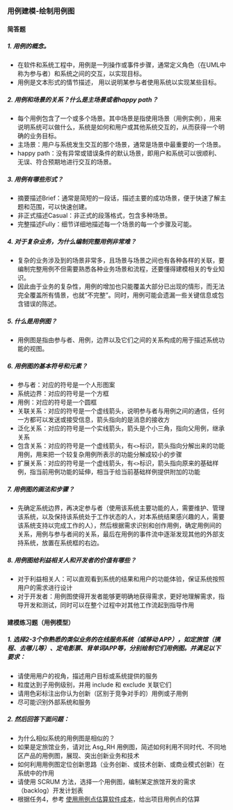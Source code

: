 ### 用例建模-绘制用例图

#### 简答题

##### 1. 用例的概念。

- 在软件和系统工程中，用例是一列操作或事件步骤，通常定义角色（在UML中称为参与者）和系统之间的交互，以实现目标。
- 用例是文本形式的情节描述， 用以说明某参与者使用系统以实现某些目标。

##### 2. 用例和场景的关系？什么是主场景或者happy path？

- 每个用例包含了一个或多个场景。其中场景是指使用场景（用例实例），用来说明系统可以做什么，系统是如何和用户或其他系统交互的，从而获得一个明确的业务目标。
- 主场景：用户与系统发生交互的那个场景，通常是场景中最重要的一个场景。
- happy path：没有异常或错误条件的默认场景，即用户和系统可以很顺利、无误、符合预期地进行交互的场景。

##### 3. 用例有哪些形式？

- 摘要描述Brief：通常是简短的一段话，描述主要的成功场景，便于快速了解主题和范围，可以快速创建。
- 非正式描述Casual：非正式的段落格式，包含多种场景。
- 完整描述Fully：细节详细地描述每一个场景的每一个步骤及可能。

##### 4. 对于复杂业务，为什么编制完整用例非常难？

- 复杂的业务涉及到的场景非常多，且场景与场景之间也有各种各样的关联，要编制完整用例不但需要熟悉各种业务场景和流程，还要懂得建模相关的专业知识。
- 因此由于业务的复杂性，用例的增加也只能覆盖大部分已出现的情形，而无法完全覆盖所有情景，也就“不完整”。同时，用例可能会遗漏一些关键信息或包含错误的陈述。

##### 5. 什么是用例图？

- 用例图是指由参与者、用例，边界以及它们之间的关系构成的用于描述系统功能的视图。

##### 6. 用例图的基本符号和元素？

- 参与者：对应的符号是一个人形图案
- 系统边界：对应的符号是一个方框
- 用例：对应的符号是一个圆框
- 关联关系：对应的符号是一个虚线箭头，说明参与者与用例之间的通信，任何一方都可以发送或接受信息，箭头指向的是消息的接收方
- 泛化关系：对应的符号是一个实线箭头，箭头是个小三角，指向父用例，继承关系
- 包含关系：对应的符号是一个虚线箭头，有`<>`标识，箭头指向分解出来的功能用例，用来把一个较复杂用例所表示的功能分解成较小的步骤
- 扩展关系：对应的符号是一个虚线箭头，有`<>`标识，箭头指向原来的基础样例，指当前用例功能的延伸，相当于给当前基础样例提供附加的功能

##### 7. 用例图的画法和步骤？

- 先确定系统边界，再决定参与者（使用该系统主要功能的人，需要维护、管理该系统，以及保持该系统处于工作状态的人，对本系统结果感兴趣的人，需要该系统支持以完成工作的人），然后根据需求识别和创作用例，确定用例间的关系，用例与参与者间的关系，最后在用例的事件流中逐渐发现其他的外部支持系统，放置在系统框的右边。

##### 8. 用例图给利益相关人和开发者的价值有哪些？

- 对于利益相关人：可以直观看到系统的结果和用户的功能体验，保证系统按照用户的需求进行设计
- 对于开发者：用例图使得开发者能够更明确地获得需求，更好地理解需求，指导开发和测试，同时可以在整个过程中对其他工作流起到指导作用

#### 建模练习题（用例模型）

##### 1. 选择2-3个你熟悉的类似业务的在线服务系统（或移动 APP），如定旅馆（携程、去哪儿等）、定电影票、背单词APP等，分别绘制它们用例图。并满足以下要求：

- 请使用用户的视角，描述用户目标或系统提供的服务
- 粒度达到子用例级别，并用 include 和 exclude 关联它们
- 请用色彩标注出你认为创新（区别于竞争对手的）用例或子用例
- 尽可能识别外部系统和服务

##### 2. 然后回答下面问题：

- 为什么相似系统的用例图是相似的？
- 如果是定旅馆业务，请对比 Asg_RH 用例图，简述如何利用不同时代、不同地区产品的用例图，展现、突出创新业务和技术
- 如何利用用例图定位创新思路（业务创新、或技术创新、或商业模式创新）在系统中的作用
- 请使用 SCRUM 方法，选择一个用例图，编制某定旅馆开发的需求（backlog）开发计划表
- 根据任务4，参考 [使用用例点估算软件成本](https://www.ibm.com/developerworks/cn/rational/edge/09/mar09/collaris_dekker/index.html)，给出项目用例点的估算
